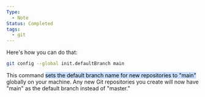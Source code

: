 ```yaml
---
Type:
  - Note
Status: Completed
tags:
  - git
---
```

Here's how you can do that:

```bash 
git config --global init.defaultBranch main
```

This command <mark style="background: #ADCCFFA6;">sets the default branch name for new repositories to "main"</mark> globally on your machine. Any new Git repositories you create will now have "main" as the default branch instead of "master."


